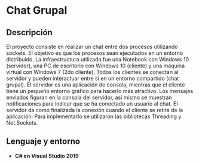 <h1>Chat Grupal</h1>

<h2>Descripción</h2>
El proyecto consiste en realizar un chat entre dos procesos utilizando sockets. El objetivo es que los procesos sean ejecutados en un entorno distribuido. La infraestructura utilizada fue una Notebook con Windows 10 (servidor), una PC de escritorio con Windows 10 (cliente) y una máquina virtual con Windows 7 (2do cliente). Todos los clientes se conectan al servidor y pueden interactuar entre sí en un entorno compartido (chat grupal). El servidor es una aplicación de consola, mientras que el cliente tiene un pequeño entorno gráfico para hacerlo más atractivo. Los mensajes enviados figuran en la consola del servidor, así mismo se muestran notificaciones para indicar que se ha conectado un usuario al chat. El servidor da como finalizada la conexión cuando el cliente se retira de la aplicación. Para implementarlo se utilizaron las bibliotecas Threading y Net.Sockets.
<h2>Lenguaje y entorno</h2>

- <b>C# en Visual Studio 2019</b> 
